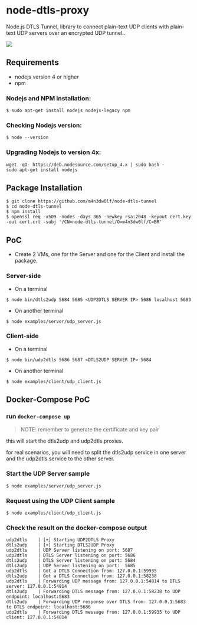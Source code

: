 # node-dtls-proxy

Node.js DTLS Tunnel, library to connect plain-text UDP clients with plain-text UDP servers over an encrypted UDP tunnel..

![](https://img.shields.io/badge/version-beta-green.svg)

## Requirements

- nodejs version 4 or higher
- npm

### Nodejs and NPM installation:
```
$ sudo apt-get install nodejs nodejs-legacy npm
```

### Checking Nodejs version:
```
$ node --version
```

### Upgrading Nodejs to version 4x:
```
wget -qO- https://deb.nodesource.com/setup_4.x | sudo bash -
sudo apt-get install nodejs
```

## Package Installation

```
$ git clone https://github.com/m4n3dw0lf/node-dtls-tunnel
$ cd node-dtls-tunnel
$ npm install
$ openssl req -x509 -nodes -days 365 -newkey rsa:2048 -keyout cert.key -out cert.crt -subj '/CN=node-dtls-tunnel/O=m4n3dw0lf/C=BR'
```

## PoC

- Create 2 VMs, one for the Server and one for the Client and install the package.

### Server-side

- On a terminal
```
$ node bin/dtls2udp 5684 5685 <UDP2DTLS SERVER IP> 5686 localhost 5683
```

- On another terminal
```
$ node examples/server/udp_server.js
```

### Client-side

- On a terminal
```
$ node bin/udp2dtls 5686 5687 <DTLS2UDP SERVER IP> 5684
```

- On another terminal
```
$ node examples/client/udp_client.js
```

## Docker-Compose PoC

### run `docker-compose up`

> NOTE: remember to generate the certificate and key pair

this will start the dtls2udp and udp2dtls proxies.

for real scenarios, you will need to split the dtls2udp service in one server and the udp2dtls service to the other server.

### Start the UDP Server sample

```
$ node examples/server/udp_server.js
```

### Request using the UDP Client sample

```
$ node examples/client/udp_client.js
```

### Check the result on the docker-compose output

```
udp2dtls    | [+] Starting UDP2DTLS Proxy
dtls2udp    | [+] Starting DTLS2UDP Proxy
udp2dtls    | UDP Server listening on port: 5687
udp2dtls    | DTLS Server listening on port: 5686
dtls2udp    | DTLS Server listening on port: 5684
dtls2udp    | UDP Server listening on port:  5685
udp2dtls    | Got a DTLS Connection from: 127.0.0.1:59935
dtls2udp    | Got a DTLS Connection from: 127.0.0.1:58238
udp2dtls    | Forwarding UDP message from: 127.0.0.1:54814 to DTLS server: 127.0.0.1:54814
dtls2udp    | Forwarding DTLS message from: 127.0.0.1:58238 to UDP endpoint: localhost:5683
dtls2udp    | Forwarding UDP response over DTLS from: 127.0.0.1:5683 to DTLS endpoint: localhost:5686
udp2dtls    | Forwarding DTLS message from: 127.0.0.1:59935 to UDP client: 127.0.0.1:54814
```
